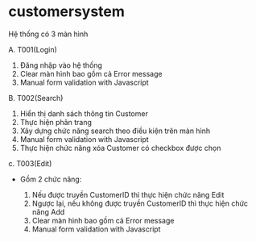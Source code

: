 # customersystem
Hệ thống có 3 màn hình

A. T001(Login)
  1. Đăng nhập vào hệ thống
  2. Clear màn hình bao gồm cả Error message
  3. Manual form validation with Javascript

B. T002(Search)
  1. Hiển thị danh sách thông tin Customer
  2. Thực hiện phân trang
  3. Xây dựng chức năng search theo điều kiện trên màn hình
  4. Manual form validation with Javascript
  5. Thực hiện chức năng xóa Customer có checkbox được chọn

c. T003(Edit)
  * Gồm 2 chức năng:
    
    1. Nếu được truyền CustomerID thì thực hiện chức năng Edit
    2. Ngược lại, nếu không được truyền CustomerID thì thực hiện chức năng Add
    3. Clear màn hình bao gồm cả Error message
    4. Manual form validation with Javascript
